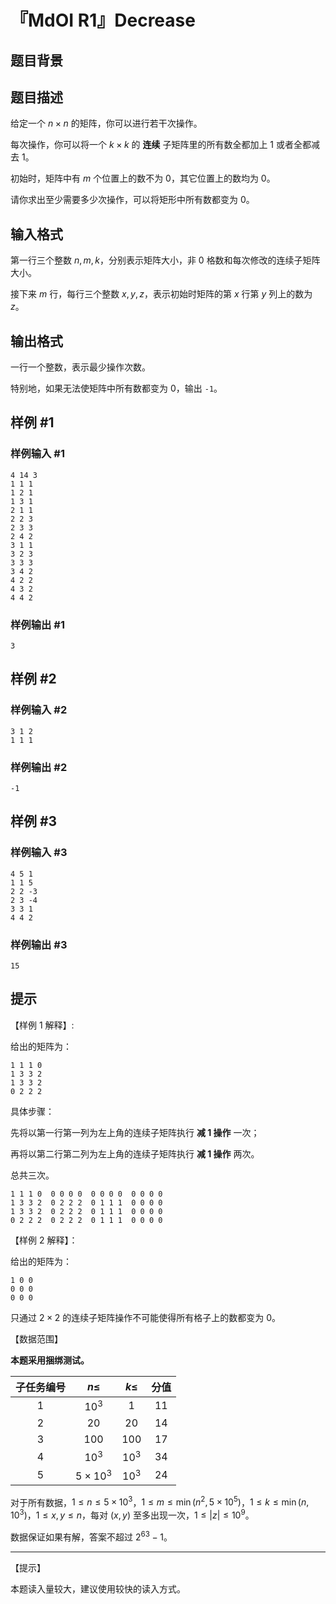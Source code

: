 # 『MdOI R1』Decrease

## 题目背景



## 题目描述

给定一个 $n \times n$ 的矩阵，你可以进行若干次操作。

每次操作，你可以将一个 $k \times k$ 的 **连续** 子矩阵里的所有数全都加上 $1$ 或者全都减去 $1$。

初始时，矩阵中有 $m$ 个位置上的数不为 $0$，其它位置上的数均为 $0$。

请你求出至少需要多少次操作，可以将矩形中所有数都变为 $0$。

## 输入格式

第一行三个整数 $n,m,k$，分别表示矩阵大小，非 $0$ 格数和每次修改的连续子矩阵大小。

接下来 $m$ 行，每行三个整数 $x,y,z$，表示初始时矩阵的第 $x$ 行第 $y$ 列上的数为 $z$。



## 输出格式

一行一个整数，表示最少操作次数。

特别地，如果无法使矩阵中所有数都变为 $0$，输出 `-1`。  

## 样例 #1

### 样例输入 #1
```
4 14 3
1 1 1
1 2 1
1 3 1
2 1 1
2 2 3
2 3 3
2 4 2
3 1 1
3 2 3
3 3 3
3 4 2
4 2 2
4 3 2
4 4 2
```

### 样例输出 #1

```
3
```

## 样例 #2

### 样例输入 #2
```
3 1 2
1 1 1
```

### 样例输出 #2

```
-1
```

## 样例 #3

### 样例输入 #3
```
4 5 1
1 1 5
2 2 -3
2 3 -4
3 3 1
4 4 2
```

### 样例输出 #3

```
15
```

## 提示

【样例 1 解释】:  

给出的矩阵为：  

```plain
1 1 1 0
1 3 3 2
1 3 3 2
0 2 2 2
```

具体步骤：  

先将以第一行第一列为左上角的连续子矩阵执行 **减 1 操作** 一次；

再将以第二行第二列为左上角的连续子矩阵执行 **减 1 操作** 两次。

总共三次。

```plain
1 1 1 0  0 0 0 0  0 0 0 0  0 0 0 0
1 3 3 2  0 2 2 2  0 1 1 1  0 0 0 0
1 3 3 2  0 2 2 2  0 1 1 1  0 0 0 0
0 2 2 2  0 2 2 2  0 1 1 1  0 0 0 0
```

【样例 2 解释】：  

给出的矩阵为：  

```plain
1 0 0
0 0 0
0 0 0
```

只通过 $2\times 2$ 的连续子矩阵操作不可能使得所有格子上的数都变为 $0$。

【数据范围】   

**本题采用捆绑测试。**

| 子任务编号 |    $n\leq$     | $k\leq$ | 分值 |
| :--------: | :------------: | :-----: | :--: |
|     1      |     $10^3$     |   $1$   |  11  |
|     2      |      $20$      |  $20$   |  14  |
|     3      |     $100$      |  $100$  |  17  |
|     4      |     $10^3$     | $10^3$  |  34  |
|     5      | $5\times 10^3$ | $10^3$  |  24  |

对于所有数据，$1\leq n\leq 5\times 10^3$，$1\leq m\leq \min(n^2,5\times 10^5)$，$1\leq k\leq \min(n,10^3)$，$1\leq x,y\leq n$，每对 $(x,y)$ 至多出现一次，$1 \le |z| \leq 10^9$。

数据保证如果有解，答案不超过 $2^{63}-1$。

---

【提示】

本题读入量较大，建议使用较快的读入方式。  
